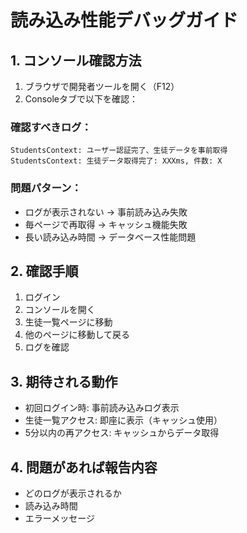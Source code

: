 # 読み込み性能デバッグガイド

## 1. コンソール確認方法

1. ブラウザで開発者ツールを開く（F12）
2. Consoleタブで以下を確認：

### 確認すべきログ：
```
StudentsContext: ユーザー認証完了、生徒データを事前取得
StudentsContext: 生徒データ取得完了: XXXms, 件数: X
```

### 問題パターン：
- ログが表示されない → 事前読み込み失敗
- 毎ページで再取得 → キャッシュ機能失敗
- 長い読み込み時間 → データベース性能問題

## 2. 確認手順

1. ログイン
2. コンソールを開く
3. 生徒一覧ページに移動
4. 他のページに移動して戻る
5. ログを確認

## 3. 期待される動作

- 初回ログイン時: 事前読み込みログ表示
- 生徒一覧アクセス: 即座に表示（キャッシュ使用）
- 5分以内の再アクセス: キャッシュからデータ取得

## 4. 問題があれば報告内容

- どのログが表示されるか
- 読み込み時間
- エラーメッセージ